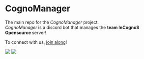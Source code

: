 # CognoManager
The main repo for the _CognoManager_ project. </br>
_CognoManager_ is a discord bot that manages the **team InCognoS Opensource** server!

To connect with us, [join along](https://discord.com/invite/9fTdkZne)! 
<html>
<body>
    <img src = "https://cdn.discordapp.com/icons/848413322197073952/8eb6f56de5aa5e0f9c51efbe469de7bb.png?size=128">
    <img src="https://img.shields.io/discord/848413322197073952.svg?style=for-the-badge">
</body>
</html>


